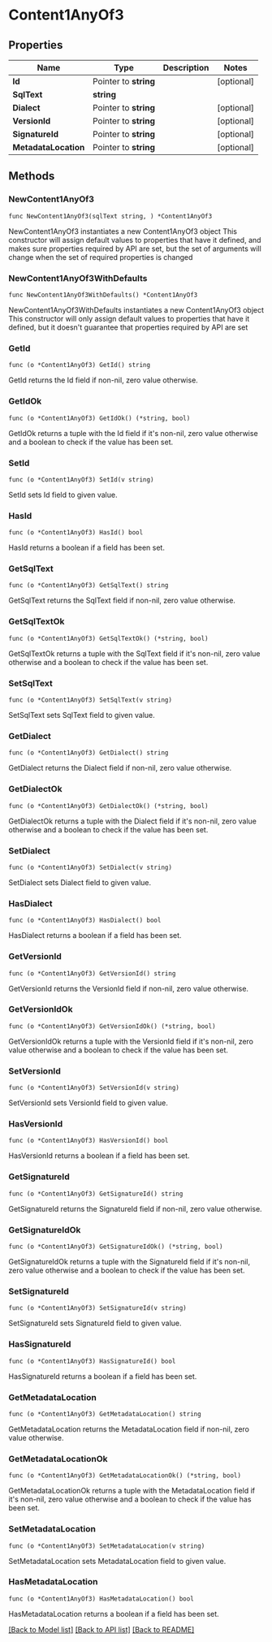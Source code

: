# Content1AnyOf3

## Properties

Name | Type | Description | Notes
------------ | ------------- | ------------- | -------------
**Id** | Pointer to **string** |  | [optional] 
**SqlText** | **string** |  | 
**Dialect** | Pointer to **string** |  | [optional] 
**VersionId** | Pointer to **string** |  | [optional] 
**SignatureId** | Pointer to **string** |  | [optional] 
**MetadataLocation** | Pointer to **string** |  | [optional] 

## Methods

### NewContent1AnyOf3

`func NewContent1AnyOf3(sqlText string, ) *Content1AnyOf3`

NewContent1AnyOf3 instantiates a new Content1AnyOf3 object
This constructor will assign default values to properties that have it defined,
and makes sure properties required by API are set, but the set of arguments
will change when the set of required properties is changed

### NewContent1AnyOf3WithDefaults

`func NewContent1AnyOf3WithDefaults() *Content1AnyOf3`

NewContent1AnyOf3WithDefaults instantiates a new Content1AnyOf3 object
This constructor will only assign default values to properties that have it defined,
but it doesn't guarantee that properties required by API are set

### GetId

`func (o *Content1AnyOf3) GetId() string`

GetId returns the Id field if non-nil, zero value otherwise.

### GetIdOk

`func (o *Content1AnyOf3) GetIdOk() (*string, bool)`

GetIdOk returns a tuple with the Id field if it's non-nil, zero value otherwise
and a boolean to check if the value has been set.

### SetId

`func (o *Content1AnyOf3) SetId(v string)`

SetId sets Id field to given value.

### HasId

`func (o *Content1AnyOf3) HasId() bool`

HasId returns a boolean if a field has been set.

### GetSqlText

`func (o *Content1AnyOf3) GetSqlText() string`

GetSqlText returns the SqlText field if non-nil, zero value otherwise.

### GetSqlTextOk

`func (o *Content1AnyOf3) GetSqlTextOk() (*string, bool)`

GetSqlTextOk returns a tuple with the SqlText field if it's non-nil, zero value otherwise
and a boolean to check if the value has been set.

### SetSqlText

`func (o *Content1AnyOf3) SetSqlText(v string)`

SetSqlText sets SqlText field to given value.


### GetDialect

`func (o *Content1AnyOf3) GetDialect() string`

GetDialect returns the Dialect field if non-nil, zero value otherwise.

### GetDialectOk

`func (o *Content1AnyOf3) GetDialectOk() (*string, bool)`

GetDialectOk returns a tuple with the Dialect field if it's non-nil, zero value otherwise
and a boolean to check if the value has been set.

### SetDialect

`func (o *Content1AnyOf3) SetDialect(v string)`

SetDialect sets Dialect field to given value.

### HasDialect

`func (o *Content1AnyOf3) HasDialect() bool`

HasDialect returns a boolean if a field has been set.

### GetVersionId

`func (o *Content1AnyOf3) GetVersionId() string`

GetVersionId returns the VersionId field if non-nil, zero value otherwise.

### GetVersionIdOk

`func (o *Content1AnyOf3) GetVersionIdOk() (*string, bool)`

GetVersionIdOk returns a tuple with the VersionId field if it's non-nil, zero value otherwise
and a boolean to check if the value has been set.

### SetVersionId

`func (o *Content1AnyOf3) SetVersionId(v string)`

SetVersionId sets VersionId field to given value.

### HasVersionId

`func (o *Content1AnyOf3) HasVersionId() bool`

HasVersionId returns a boolean if a field has been set.

### GetSignatureId

`func (o *Content1AnyOf3) GetSignatureId() string`

GetSignatureId returns the SignatureId field if non-nil, zero value otherwise.

### GetSignatureIdOk

`func (o *Content1AnyOf3) GetSignatureIdOk() (*string, bool)`

GetSignatureIdOk returns a tuple with the SignatureId field if it's non-nil, zero value otherwise
and a boolean to check if the value has been set.

### SetSignatureId

`func (o *Content1AnyOf3) SetSignatureId(v string)`

SetSignatureId sets SignatureId field to given value.

### HasSignatureId

`func (o *Content1AnyOf3) HasSignatureId() bool`

HasSignatureId returns a boolean if a field has been set.

### GetMetadataLocation

`func (o *Content1AnyOf3) GetMetadataLocation() string`

GetMetadataLocation returns the MetadataLocation field if non-nil, zero value otherwise.

### GetMetadataLocationOk

`func (o *Content1AnyOf3) GetMetadataLocationOk() (*string, bool)`

GetMetadataLocationOk returns a tuple with the MetadataLocation field if it's non-nil, zero value otherwise
and a boolean to check if the value has been set.

### SetMetadataLocation

`func (o *Content1AnyOf3) SetMetadataLocation(v string)`

SetMetadataLocation sets MetadataLocation field to given value.

### HasMetadataLocation

`func (o *Content1AnyOf3) HasMetadataLocation() bool`

HasMetadataLocation returns a boolean if a field has been set.


[[Back to Model list]](../README.md#documentation-for-models) [[Back to API list]](../README.md#documentation-for-api-endpoints) [[Back to README]](../README.md)


